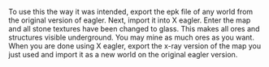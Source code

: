 To use this the way it was intended, export the epk file of any world from the original version of eagler. Next, import it into X eagler. Enter the map and all stone textures have been changed to glass. This makes all ores and structures visible underground. You may mine as much ores as you want. When you are done using X eagler, export the x-ray version of the map you just used and import it as a new world on the original eagler version.   
